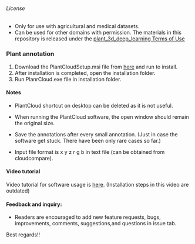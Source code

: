 ###### License
- Only for use with agricultural and medical datasets. 
- Can be used for other domains with permission.
The materials in this repository is released under the [plant_3d_deep_learning Terms of Use](https://github.com/UGA-BSAIL/plant_3d_deep_learning/blob/main/Terms_of_use.pdf)

### Plant annotation

1. Download the PlantCloudSetup.msi file from [here](https://github.com/UGA-BSAIL/plant_3d_deep_learning/tree/main/plant_annotation/PlantCloud/PlantCloudSetup/Release) and run to install.
2. After installation is completed, open the installation folder.
4. Run PlanrCloud.exe file in installation folder.

#### Notes

- PlantCloud shortcut on desktop can be deleted as it is not useful.

- When running the PlantCloud software, the open window should remain the original size. 

- Save the annotations after every small annotation. (Just in case the software get stuck. There have been only rare cases so far.)

- Input file format is x y z r g b in text file (can be obtained from cloudcompare).

#### Video tutorial
Video tutorial for software usage is [here](https://drive.google.com/file/d/116YxrP5ivbU9LdcmWAJ-AWWuQpSlz21M/view?usp=sharing). (Installation steps in this video are outdated)

#### Feedback and inquiry:
- Readers are encouraged to add new feature requests, bugs, improvements, comments, suggestions,and questions in issue tab.

Best regards!!
